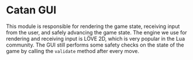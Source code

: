 # Catan GUI

This module is responsible for rendering the game state, receiving input from the user, and safely advancing the game state.
The engine we use for rendering and receiving input is LÖVE 2D, which is very popular in the Lua community.
The GUI still performs some safety checks on the state of the game by calling the `validate` method after every move.
